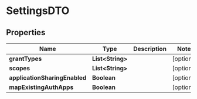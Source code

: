 
# SettingsDTO

## Properties
Name | Type | Description | Notes
------------ | ------------- | ------------- | -------------
**grantTypes** | **List&lt;String&gt;** |  |  [optional]
**scopes** | **List&lt;String&gt;** |  |  [optional]
**applicationSharingEnabled** | **Boolean** |  |  [optional]
**mapExistingAuthApps** | **Boolean** |  |  [optional]



